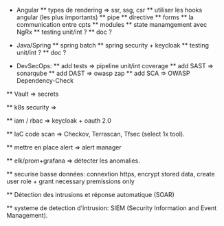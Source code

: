 


* Angular
** types de rendering => ssr, ssg, csr
** utiliser les hooks angular (les plus importants)
** pipe
** directive
** forms
** la communication entre cpts
** modules
** state manamgement avec NgRx
** testing unit/int ?
** doc ?

* Java/Spring
** spring batch
** spring security + keycloak
** testing unit/int ?
** doc ?




* DevSecOps:
** add tests => pipeline unit/int coverage
** add SAST => sonarqube
** add DAST => owasp zap
** add SCA => OWASP Dependency-Check

** Vault => secrets

** k8s security => 

** iam / rbac => keycloak + oauth 2.0

** IaC code scan => Checkov, Terrascan, Tfsec (select 1x tool).

** mettre en place alert => alert manager

** elk/prom+grafana => détecter les anomalies.

** securise basse données: connextion https, encrypt stored data, create user role + grant necessary premissions only

** Détection des intrusions et réponse automatique (SOAR)

** systeme de detection d'intrusion: SIEM (Security Information and Event Management).



